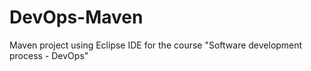 # DevOps-Maven
Maven project using Eclipse IDE for the course "Software development process - DevOps"
